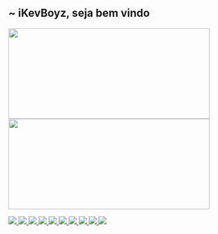 ##  ~ iKevBoyz, seja bem vindo
 <div>
  <a href="https://github.com/kevboyz">
  <img height="180em" width="400px" src="https://github-readme-stats.vercel.app/api?username=kevboyz&show_icons=true&theme=dracula"/>
  <img height="180em" width="400px" src="https://github-readme-stats.vercel.app/api/top-langs/?username=kevboyz&layout=compact&langs_count=7&theme=dracula"/>
</div>
 
![](https://komarev.com/ghpvc/?username=jonh&style=flat&color=004074)
![](https://img.shields.io/badge/Python-14354C?&logo=python&logoColor=white)
![](https://img.shields.io/badge/SQLite-07405E?&logo=sqlite&logoColor=white)
![](https://img.shields.io/badge/HTML5-E34F26?&logo=html5&logoColor=white)
![](https://img.shields.io/badge/CSS3-1572B6?&logo=css3&logoColor=white)
![](https://img.shields.io/badge/JavaScript-F7DF1E?&logo=javascript&logoColor=black)
![](https://img.shields.io/badge/Windows-0078D6?&logo=windows&logoColor=white)
![](https://img.shields.io/badge/Ubuntu-E95420?&logo=ubuntu&logoColor=white)
![](https://img.shields.io/badge/Android-3ACC89?&logo=android&logoColor=white)
![](https://img.shields.io/badge/Port-7562-brightgreen)

